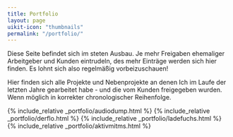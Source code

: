 ```yaml
---
title: Portfolio
layout: page
uikit-icon: "thumbnails"
permalink: "/portfolio/"
---
```


<div class="uk-alert-primary" uk-alert>
    <p>Diese Seite befindet sich im steten Ausbau. Je mehr Freigaben ehemaliger Arbeitgeber und Kunden eintrudeln, des mehr Einträge werden sich hier finden. Es lohnt sich also regelmäßig vorbeizuschauen!</p>
</div>


Hier finden sich alle Projekte und Nebenprojekte an denen Ich im Laufe der letzten Jahre gearbeitet habe - und die vom Kunden freigegeben wurden. Wenn möglich in korrekter chronologischer Reihenfolge.




<div class="" uk-grid>
{% include_relative _portfolio/audiodump.html %}
{% include_relative _portfolio/derflo.html %}
{% include_relative _portfolio/ladefuchs.html %}
{% include_relative _portfolio/aktivmitms.html %}
</div>
